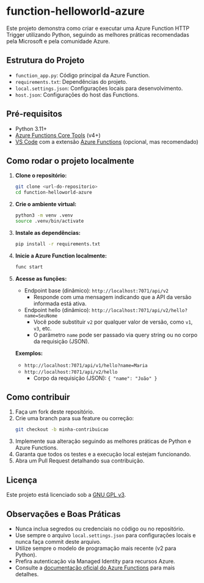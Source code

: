 # function-helloworld-azure

Este projeto demonstra como criar e executar uma Azure Function HTTP Trigger utilizando Python, seguindo as melhores práticas recomendadas pela Microsoft e pela comunidade Azure.

## Estrutura do Projeto
- `function_app.py`: Código principal da Azure Function.
- `requirements.txt`: Dependências do projeto.
- `local.settings.json`: Configurações locais para desenvolvimento.
- `host.json`: Configurações do host das Functions.

## Pré-requisitos
- Python 3.11+
- [Azure Functions Core Tools](https://docs.microsoft.com/azure/azure-functions/functions-run-local) (v4+)
- [VS Code](https://code.visualstudio.com/) com a extensão [Azure Functions](https://marketplace.visualstudio.com/items?itemName=ms-azuretools.vscode-azurefunctions) (opcional, mas recomendado)

## Como rodar o projeto localmente
1. **Clone o repositório:**
   ```zsh
   git clone <url-do-repositorio>
   cd function-helloworld-azure
   ```
2. **Crie o ambiente virtual:**
   ```zsh
   python3 -m venv .venv
   source .venv/bin/activate
   ```
3. **Instale as dependências:**
   ```zsh
   pip install -r requirements.txt
   ```
4. **Inicie a Azure Function localmente:**
   ```zsh
   func start
   ```
5. **Acesse as funções:**
   - Endpoint base (dinâmico): `http://localhost:7071/api/v2`
     - Responde com uma mensagem indicando que a API da versão informada está ativa.
   - Endpoint hello (dinâmico): `http://localhost:7071/api/v2/hello?name=SeuNome`
     - Você pode substituir `v2` por qualquer valor de versão, como `v1`, `v3`, etc.
     - O parâmetro `name` pode ser passado via query string ou no corpo da requisição (JSON).

   **Exemplos:**
   - `http://localhost:7071/api/v1/hello?name=Maria`
   - `http://localhost:7071/api/v2/hello`
     - Corpo da requisição (JSON): `{ "name": "João" }`

## Como contribuir
1. Faça um fork deste repositório.
2. Crie uma branch para sua feature ou correção:
   ```zsh
   git checkout -b minha-contribuicao
   ```
3. Implemente sua alteração seguindo as melhores práticas de Python e Azure Functions.
4. Garanta que todos os testes e a execução local estejam funcionando.
5. Abra um Pull Request detalhando sua contribuição.

## Licença
Este projeto está licenciado sob a [GNU GPL v3](LICENSE).

## Observações e Boas Práticas
- Nunca inclua segredos ou credenciais no código ou no repositório.
- Use sempre o arquivo `local.settings.json` para configurações locais e nunca faça commit deste arquivo.
- Utilize sempre o modelo de programação mais recente (v2 para Python).
- Prefira autenticação via Managed Identity para recursos Azure.
- Consulte a [documentação oficial do Azure Functions](https://docs.microsoft.com/azure/azure-functions/) para mais detalhes.